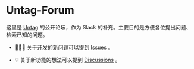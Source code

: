# Untag-Forum

这里是 [Untag](https://utgd.net) 的公开论坛，作为 Slack 的补充。主要目的是方便各位提出问题、检索已知的问题。

- 🙋🏻‍♀️ 关于开发的新问题可以提到 [Issues](https://github.com/UntagTeam/Untag-Forum/issues) 。

- 💡 关于新功能的想法可以提到 [Discussions](https://github.com/UntagTeam/Untag-Forum/discussions) 。
